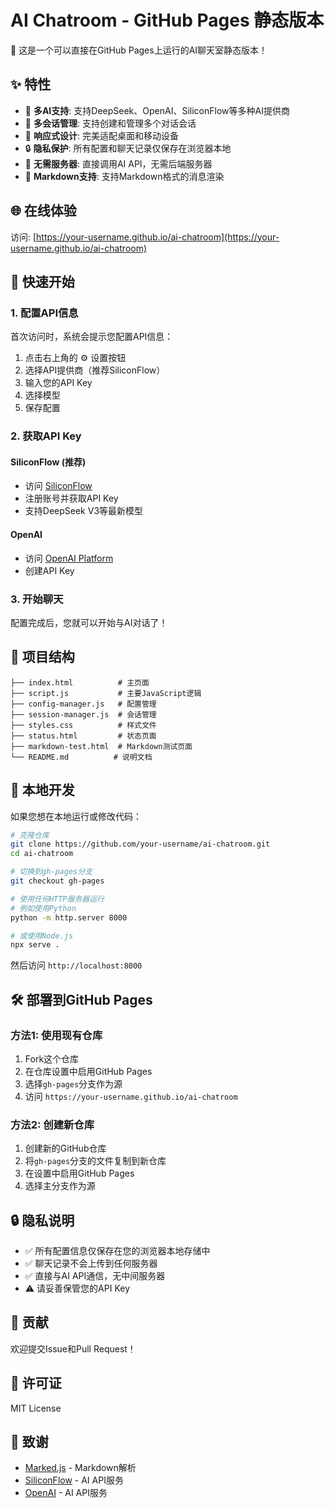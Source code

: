 # AI Chatroom - GitHub Pages 静态版本

🎉 这是一个可以直接在GitHub Pages上运行的AI聊天室静态版本！

## ✨ 特性

- 🤖 **多AI支持**: 支持DeepSeek、OpenAI、SiliconFlow等多种AI提供商
- 💬 **多会话管理**: 支持创建和管理多个对话会话
- 📱 **响应式设计**: 完美适配桌面和移动设备
- 🔒 **隐私保护**: 所有配置和聊天记录仅保存在浏览器本地
- 🚀 **无需服务器**: 直接调用AI API，无需后端服务器
- 📝 **Markdown支持**: 支持Markdown格式的消息渲染

## 🌐 在线体验

访问: [https://your-username.github.io/ai-chatroom](https://your-username.github.io/ai-chatroom)

## 🚀 快速开始

### 1. 配置API信息

首次访问时，系统会提示您配置API信息：

1. 点击右上角的 ⚙️ 设置按钮
2. 选择API提供商（推荐SiliconFlow）
3. 输入您的API Key
4. 选择模型
5. 保存配置

### 2. 获取API Key

#### SiliconFlow (推荐)
- 访问 [SiliconFlow](https://siliconflow.cn/)
- 注册账号并获取API Key
- 支持DeepSeek V3等最新模型

#### OpenAI
- 访问 [OpenAI Platform](https://platform.openai.com/)
- 创建API Key

### 3. 开始聊天

配置完成后，您就可以开始与AI对话了！

## 📁 项目结构

```
├── index.html          # 主页面
├── script.js           # 主要JavaScript逻辑
├── config-manager.js   # 配置管理
├── session-manager.js  # 会话管理
├── styles.css          # 样式文件
├── status.html         # 状态页面
├── markdown-test.html  # Markdown测试页面
└── README.md          # 说明文档
```

## 🔧 本地开发

如果您想在本地运行或修改代码：

```bash
# 克隆仓库
git clone https://github.com/your-username/ai-chatroom.git
cd ai-chatroom

# 切换到gh-pages分支
git checkout gh-pages

# 使用任何HTTP服务器运行
# 例如使用Python
python -m http.server 8000

# 或使用Node.js
npx serve .
```

然后访问 `http://localhost:8000`

## 🛠️ 部署到GitHub Pages

### 方法1: 使用现有仓库

1. Fork这个仓库
2. 在仓库设置中启用GitHub Pages
3. 选择`gh-pages`分支作为源
4. 访问 `https://your-username.github.io/ai-chatroom`

### 方法2: 创建新仓库

1. 创建新的GitHub仓库
2. 将`gh-pages`分支的文件复制到新仓库
3. 在设置中启用GitHub Pages
4. 选择主分支作为源

## 🔒 隐私说明

- ✅ 所有配置信息仅保存在您的浏览器本地存储中
- ✅ 聊天记录不会上传到任何服务器
- ✅ 直接与AI API通信，无中间服务器
- ⚠️ 请妥善保管您的API Key

## 🤝 贡献

欢迎提交Issue和Pull Request！

## 📄 许可证

MIT License

## 🙏 致谢

- [Marked.js](https://marked.js.org/) - Markdown解析
- [SiliconFlow](https://siliconflow.cn/) - AI API服务
- [OpenAI](https://openai.com/) - AI API服务
